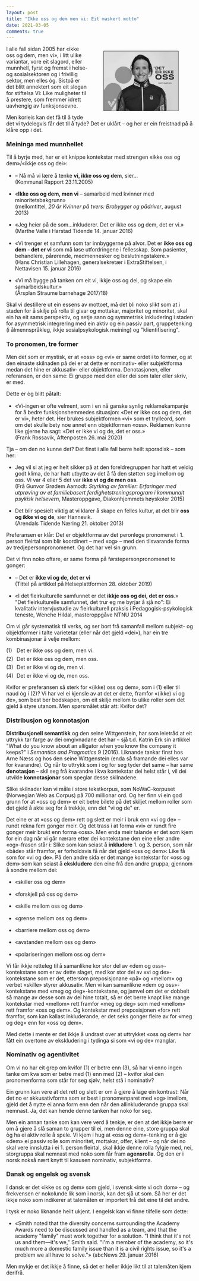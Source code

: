```yaml
---
layout: post
title: "Ikke oss og dem men vi: Eit maskert motto"
date: 2021-03-05
comments: true
---
```


<style>
h3 {
margin-top: 1.2em;
}
  ol {
  margin-left: 0;
  padding-left: 0;
  margin-top: .4em;
}
ol li {
  display: block;
  margin-bottom: .4em;
  margin-left: 2em;
}
ol li::before {
  display: inline-block;
  content: "(" counter(item) ") ";
  counter-increment: item;
  width: 2em;
  margin-left: -2em;
}
  ul li {
  margin-top: 1.1em
  }
figcaption {
    color: #333;
    text-align: center;
    font-family: Optima, Candara, Calibri, Arial, sans-serif;
    font-size: .8em;
  line-height: 1.2em;
}	
  .zoom:hover {
  -ms-transform: scale(3); /* IE 9 */
  -webkit-transform: scale(3); /* Safari 3-8 */
  transform: scale(2); 
  transform-origin: 100% 0%;
}
  .small {
  font-variant: small-caps;
}
</style>

<div style="float:right;"><figure class="rightfig"><img style="width:200px; border: #333 1pt solid" src="/pics/oss.jpg"></div>
<div class="ingress">
<p>
I alle fall sidan 2005 har «ikke oss og dem, men vi», i litt ulike variantar, vore eit slagord, eller munnhell, fyrst og fremst i helse- og sosialsektoren og i frivillig sektor, men elles òg. Sistpå er det blitt annektert som eit slogan for stiftelsa Vi: Like muligheter til å prestere, som fremmer idrett uavhengig av funksjonsevne.</p> <p>Men korleis kan det få til å tyde det vi tydelegvis får det til å tyde? Det er uklårt – og her er ein freistnad på å klåre opp i det.
</p></div> 
<h3>Meininga med munnhellet</h3>
<p>Til å byrje med, her er eit knippe kontekstar med strengen «ikke oss og dem»/«ikkje oss og dei»:</p>
<ul><li>– Nå må vi lære å tenke <b>vi, ikke oss og dem</b>, sier… <br/>(Kommunal Rapport 23.11.2005)
<li>«<b>Ikke oss og dem, men vi</b> – samarbeid med
kvinner med minoritetsbakgrunn» <br/>(mellomtittel,
<i>20 år Kvinner på tvers: Brobygger og pådriver</i>, august 2013)</li>
</li>
<li>«Jeg heier på de som…inkluderer. Det er ikke oss og dem, det er vi.»
<br/>(Marthe Valle i Harstad Tidende 14. januar 2016)
</li><li>«Vi trenger et samfunn som tar innbyggerne på alvor. Det er <b>ikke oss og dem - det er vi</b> som må løse utfordringene i fellesskap. Som pasienter, behandlere, pårørende, medmennesker og beslutningstakere.» <br/>(Hans Christian Lillehagen, generalsekretær i ExtraStiftelsen, i Nettavisen 15. januar 2016)</li>
<li>«Vi må bygge på tanken om eit vi, ikkje oss og dei, og skape ein samarbeidskultur.» <br/>(Årsplan Straume barnehage 2017/18)
</li></ul>
<p>Skal vi destillere ut ein essens av mottoet, må det bli noko slikt som at i staden for å skilje på rolla til givar og mottakar, majoritet og minoritet, skal ein ha eit sams perspektiv, og setje sann og symmetrisk inkludering i staden for asymmetrisk integrering med ein aktiv og ein passiv part, gruppetenking (i ålmennspråkleg, ikkje sosialpsykologisk meining) og "klientifisering".
</p>
<h3>To pronomen, tre former</h3>
<p>
Men det som er mystisk, er at «oss» og «vi» er same ordet i to former, og at den einaste skilnaden på dei er at dette er nominativ- eller subjektforma medan det hine er akkusativ- eller objektforma. Denotasjonen, eller referansen, er den same: Ei gruppe med den eller dei som taler eller skriv, er med. 
</p>
<p>Dette er òg blitt påtalt:
</p>
<ul><li>«Vi-ingen er ofte velment, som i en nå ganske synlig reklamekampanje for å bedre funksjonshemmedes situasjon: «Det er ikke oss og dem, det er vi», heter det. Her brukes subjektformen «vi» som et trylleord, som om det skulle bety noe annet enn objektformen «oss». Reklamen kunne like gjerne ha sagt: «Det er ikke vi og de, det er oss.» <br/>(Frank Rossavik, Aftenposten 26. mai 2020)
</li></ul>
<p>Tja – om den no kunne det? Det finst i alle fall berre heilt sporadisk – som her:</p>
<ul><li>Jeg vil si at jeg er helt sikker på at den foreldregruppen har hatt et veldig godt klima, de har hatt utbytte av det å få den støtten seg imellom og oss. Vi var 4 eller 5 det var <b>ikke vi og de men oss</b>. <br/>(Frå Gunvor Grødem Aamodt: <i>Styrking av familier: Erfaringer med utprøving av et familiebasert ferdighetstreningsprogram i kommunalt psykisk helsevern</i>, Masteroppgave, Diakonhjemmets høyskoler 2015)
</li><li>Det blir spesielt viktig at vi klarer å skape en felles kultur, at det blir <b>oss og ikke vi og de</b>, sier Hannevik. <br/>(Arendals Tidende Næring 21. oktober 2013)
</li></ul>
<p>
Preferansen er klår: Det er objektforma av det peronlege pronomenet i 1. person fleirtal som blir koordinert – med «og» – med den tilsvarande forma av tredjepersonpronomenet. Og det har vel sin grunn.</p>
<p>Det vi finn noko oftare, er same forma på førstepersonpronomenet to gonger:</p>
<ul><li>– Det er <b>ikke vi og de, det er vi</b> <br/>(Tittel på artikkel på Helseplattformen 28. oktober 2019)
</li>
<li>«I det fleirkulturelle samfunnet er det <b>ikkje oss og dei, det er oss</b>.» <br/>"Det fleirkulturelle samfunnet,
det trur eg me byrjar å sjå no": Ei kvalitativ intervjustudie av fleirkulturell praksis i Pedagogisk-psykologisk teneste, Wenche Hildal, masteroppgåve NTNU 2014
</li></ul>
<p>Om vi går systematisk til verks, og ser bort frå samanfall mellom subjekt- og objektformer i talte varietetar (eller når det gjeld «dei»), har ein tre kombinasjonar å velje mellom:
</p>
<ol style="margin-top: .4em; counter-reset: item 0"><li>Det er ikke oss og dem, men vi.
</li>
<li>Det er ikke oss og dem, men oss.</li>
<li>Det er ikke vi og de, men vi.</li>
<li>Det er ikke vi og de, men oss.
</li></ol>
<p>
Kvifor er preferansen så sterk for «(ikke) oss og dem», som i (1) eller til naud òg i (2)? Vi har vel ei kjensle av at det er dette, framfor «(ikke) vi og de», som best ber bodskapen, om eit skilje mellom to ulike roller som det gjeld å styre utanom. Men spørsmålet står att: Kvifor det?
</p>
<h3>Distribusjon og konnotasjon</h3>
<p>
<b>Distribusjonell semantikk</b> og  den seine Wittgenstein, har som leietråd at eit uttrykk tar farge av dei omgivnadane det har – sjå t.d. Katrin Erk sin artikkel "What do you know about an alligator when you know the company it keeps?" i <i>Semantics and Pragmatics</i> 9 (2016).
Liknande tankar finst hos Arne Næss og hos den seine Wittgenstein (enda så framande dei elles var for kvarandre). Og når to uttrykk som i og for seg tyder det same – har same <b>denotasjon</b> – skil seg frå kvarandre i kva kontekstar dei helst står i, vil dei utvikle <b>konnotasjonar</b> som speglar desse skilnadene.
</p>
<p>
Slike skilnader kan vi måle i store tekstkorpus, som NoWaC-korpuset (Norwegian Web as Corpus) på 700 millionar ord. Og her finn vi ein god grunn for at «oss og dem» er eit betre bilete på det skiljet mellom roller som det gjeld å akte seg for å trekkje, enn det "vi og de" er.</p>
<p>
Det eine er at «oss og dem» rett og slett er meir i bruk enn «vi og de» – rundt rekna fem gonger meir. Og dét trass i at forma «vi» er rundt fire gonger meir brukt enn forma «oss». Men enda meir talande er det som kjem for ein dag når vi går nærare etter dei kontekstane den eine eller andre «og»-frasen står i: Slike som kan seiast å <b>inkludere</b> 1. og 3. person, som når «både» står framfor, er forholdsvis få når det gjeld «oss og dem»: Like få som for «vi og de». På den andre sida er det mange kontekstar for «oss og dem» som kan seiast å <b>ekskludere</b> den eine frå den andre gruppa, gjennom å sondre mellom dei:
</p>
<ul><li>«skiller oss og dem»</li>
<li>«forskjell på oss og dem»</li>
<li>«skille mellom oss og dem»
</li><li>«grense mellom oss og dem»
</li><li>«barriere mellom oss og dem»</li>
<li>«avstanden mellom oss og dem»
</li><li>«polariseringen mellom oss og dem»</li>
</ul>
<p>
Vi får ikkje retteleg til å samanlikne kor stor del av «dem og oss»-kontekstane som er av dette slaget, med kor stor del av «vi og de»-kontekstane som er det, ettersom preposisjonane «på» og «mellom» og verbet «skille» styrer akkusativ. Men vi kan samanlikne «dem og oss»-kontekstane med «meg og deg»-kontekstane, og jamvel om det er dobbelt så mange av desse som av dei hine totalt, så er det berre knapt like mange kontekstar med «mellom» rett framfor «meg og deg» som med «mellom» rett framfor «oss og dem». Og kontekstar med preposisjonen «for» rett framfor, som kan kallast inkluderande, er det seks gonger fleire av for «meg og deg» enn for «oss og dem».
</p>
<p>Med dette i mente er det ikkje å undrast over at uttrykket «oss og dem» har fått ein overtone av ekskludering i tydinga si som «vi og de» manglar.
</p>
<h3>Nominativ og agentivitet</h3>
<p>Om vi no har eit grep om kvifor (1) er betre enn (3), så har vi enno ingen tanke om kva som er betre med (1) enn med (2) – kvifor skal den pronomenforma som står for seg sjølv, helst stå i nominativ? 
</p>
<p>Ein grunn kan vere at det rett og slett er om å gjere å lage ein kontrast: Når det no er akkusativforma som er best i pronomenparet med «og» imellom, gjeld det å nytte ei anna form enn den når den allinkluderande gruppa skal nemnast. Ja, det kan hende denne tanken har noko for seg.</p>
<p>Men ein annan tanke som kan vere verd å tenkje, er den at det ikkje berre er om å gjere å slå saman to grupper til ei, men denne eine, store gruppa skal òg ha ei aktiv rolle å spele. Vi kjem i hug at «oss og dem»-tenking er å gje «dem» ei passiv rolle som minoritet, mottakar, offer, klient – og når dei no skal vere innslutta i ei 1. person fleirtal, skal ikkje denne rolla fylgje med, nei, storgruppa skal nemnast med noko som får fram <b>agensrolla</b>. Og den er i norsk nokså nært knytt til kasusen nominativ, subjektforma.</p>
<h3>Dansk og engelsk og svensk</h3>
<p>I dansk er det «ikke os og dem» som gjeld, i svensk «inte vi och dom» – og frekvensen er nokolunde lik som i norsk, kan det sjå ut som. Så her er det ikkje noko som indikerer at talemåten er importert frå det eine til det andre.</p>
<p>I tysk er noko liknande heilt ukjent. I engelsk kan vi finne tilfelle som dette:
</p>
<ul><li>«Smith noted that the diversity concerns surrounding the Academy Awards need to be discussed and handled as a team, and that the academy "family" must work together for a solution.
"I think that it's not us and them—it's we," Smith said. "I'm a member of the academy, so it's much more a domestic family issue than it is a civil rights issue, so it's a problem we all have to solve."» (abcNews 29. januar 2016)</li></ul>
<p>Men mykje er det ikkje å finne, så det er heller ikkje likt til at talemåten kjem derifrå.</p>
